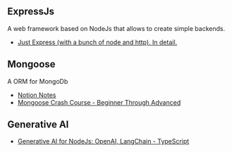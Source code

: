## ExpressJs

A web framework based on NodeJs that allows to create simple backends.

- [Just Express (with a bunch of node and http). In detail.
  ](https://www.udemy.com/course/just-express-with-a-bunch-of-node-and-http-in-detail/learn/lecture/39260642?start=0#content)

## Mongoose

A ORM for MongoDb

- [Notion Notes](https://periodic-dinghy-0e5.notion.site/Mongoose-1ec6e431404180e584b2f00c319a3087)
- [Mongoose Crash Course - Beginner Through Advanced
  ](https://www.youtube.com/watch?v=DZBGEVgL2eE&t=30s)

## Generative AI

- [Generative AI for NodeJs: OpenAI, LangChain - TypeScript
  ](https://www.udemy.com/course/ai-nodejs-openai-chatgpt-langchain-typescript/learn/lecture/42356030?start=225#announcements)
